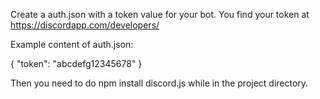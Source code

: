 Create a auth.json with a token value for your bot. You find your token at https://discordapp.com/developers/

Example content of auth.json:

{
	"token": "abcdefg12345678"
}

Then you need to do npm install discord.js while in the project directory.
